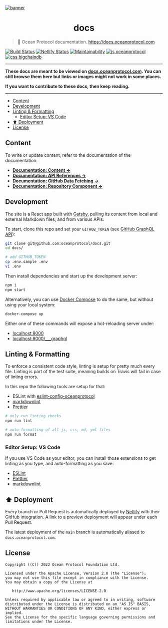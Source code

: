 [![banner](https://raw.githubusercontent.com/oceanprotocol/art/master/github/repo-banner%402x.png)](https://docs.oceanprotocol.com)

<h1 align="center">docs</h1>

> 🐬 Ocean Protocol documentation. https://docs.oceanprotocol.com

[![Build Status](https://github.com/oceanprotocol/docs/workflows/CI/badge.svg)](https://github.com/oceanprotocol/docs/actions)
[![Netlify Status](https://api.netlify.com/api/v1/badges/218e617e-45da-47ab-8f2a-bcfedf80550f/deploy-status)](https://app.netlify.com/sites/docs-oceanprotocol/deploys)
[![Maintainability](https://api.codeclimate.com/v1/badges/d39837421591f0bc2550/maintainability)](https://codeclimate.com/github/oceanprotocol/docs/maintainability)
[![js oceanprotocol](https://img.shields.io/badge/js-oceanprotocol-7b1173.svg)](https://github.com/oceanprotocol/eslint-config-oceanprotocol)
[![css bigchaindb](https://img.shields.io/badge/css-bigchaindb-39BA91.svg)](https://github.com/bigchaindb/stylelint-config-bigchaindb)

---

**These docs are meant to be viewed on [docs.oceanprotocol.com](https://docs.oceanprotocol.com). You can still browse them here but links or images might not work in some places.**

**If you want to contribute to these docs, then keep reading.**

---

- [Content](#content)
- [Development](#development)
- [Linting & Formatting](#linting--formatting)
  - [Editor Setup: VS Code](#editor-setup-vs-code)
- [⬆️ Deployment](#️-deployment)
- [License](#license)

## Content

To write or update content, refer to the documentation of the documentation:

- [**Documentation: Content →**](docs/content.md)
- [**Documentation: API References →**](docs/apis.md)
- [**Documentation: GitHub Data Fetching →**](docs/github.md)
- [**Documentation: Repository Component →**](docs/repositories.md)

## Development

The site is a React app built with [Gatsby](https://www.gatsbyjs.org), pulling its content from local and external Markdown files, and from various APIs.

To start, clone this repo and set your `GITHUB_TOKEN` (see [GitHub GraphQL API](docs/github.md#GitHub-GraphQL-API)):

```bash
git clone git@github.com:oceanprotocol/docs.git
cd docs/

# add GITHUB_TOKEN
cp .env.sample .env
vi .env
```

Then install dependencies and start up the development server:

```bash
npm i
npm start
```

Alternatively, you can use [Docker Compose](https://docs.docker.com/compose/) to do the same, but without using your local system:

```bash
docker-compose up
```

Either one of these commands will expose a hot-reloading server under:

- [localhost:8000](http://localhost:8000)
- [localhost:8000/\_\_\_graphql](http://localhost:8000/___graphql)

## Linting & Formatting

To enforce a consistent code style, linting is setup for pretty much every file. Linting is part of the test suite, meaning builds on Travis will fail in case of linting errors.

In this repo the following tools are setup for that:

- ESLint with [eslint-config-oceanprotocol](https://github.com/oceanprotocol/eslint-config-oceanprotocol)
- [markdownlint](https://github.com/DavidAnson/markdownlint)
- [Prettier](https://prettier.io)

```bash
# only run linting checks
npm run lint

# auto-formatting of all js, css, md, yml files
npm run format
```

### Editor Setup: VS Code

If you use VS Code as your editor, you can install those extensions to get linting as you type, and auto-formatting as you save:

- [ESLint](https://marketplace.visualstudio.com/items?itemName=dbaeumer.vscode-eslint)
- [Prettier](https://marketplace.visualstudio.com/items?itemName=esbenp.prettier-vscode)
- [markdownlint](https://marketplace.visualstudio.com/items?itemName=DavidAnson.vscode-markdownlint)

## ⬆️ Deployment

Every branch or Pull Request is automatically deployed by [Netlify](https://netlify.com) with their GitHub integration. A link to a preview deployment will appear under each Pull Request.

The latest deployment of the `main` branch is automatically aliased to `docs.oceanprotocol.com`.

## License

```text
Copyright ((C)) 2022 Ocean Protocol Foundation Ltd.

Licensed under the Apache License, Version 2.0 (the "License");
you may not use this file except in compliance with the License.
You may obtain a copy of the License at

   http://www.apache.org/licenses/LICENSE-2.0

Unless required by applicable law or agreed to in writing, software
distributed under the License is distributed on an "AS IS" BASIS,
WITHOUT WARRANTIES OR CONDITIONS OF ANY KIND, either express or implied.
See the License for the specific language governing permissions and
limitations under the License.
```
 
